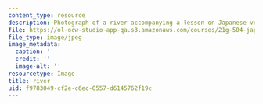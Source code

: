 ```yaml
---
content_type: resource
description: Photograph of a river accompanying a lesson on Japanese vocabulary.
file: https://ol-ocw-studio-app-qa.s3.amazonaws.com/courses/21g-504-japanese-iv-spring-2009/f9783049cf2ec6ec0557d6145762f19c_river.jpg
file_type: image/jpeg
image_metadata:
  caption: ''
  credit: ''
  image-alt: ''
resourcetype: Image
title: river
uid: f9783049-cf2e-c6ec-0557-d6145762f19c
---
```

